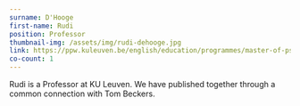 ```yaml
---
surname: D'Hooge
first-name: Rudi
position: Professor
thumbnail-img: /assets/img/rudi-dehooge.jpg
link: https://ppw.kuleuven.be/english/education/programmes/master-of-psychology-theory-and-research/teaching-staff/00043549/view?sortby=scdate&pubsonpage=20&pubtype=journal-article
co-count: 1
---
```


Rudi is a Professor at KU Leuven. We have published together through a common connection with Tom Beckers.

